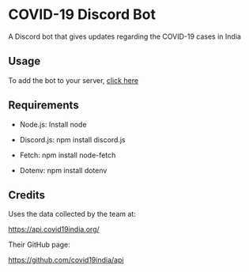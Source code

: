 # COVID-19 Discord Bot

A Discord bot that gives updates regarding the COVID-19 cases in India

## Usage

To add the bot to your server, [click here](https://discordapp.com/oauth2/authorize?&client_id=723409740083757166&scope=bot&permissions=8)



## Requirements

* Node.js: Install node

* Discord.js: npm install discord.js

* Fetch: npm install node-fetch

* Dotenv: npm install dotenv

## Credits

Uses the data collected by the team at:

   https://api.covid19india.org/

Their GitHub page:

   https://github.com/covid19india/api
